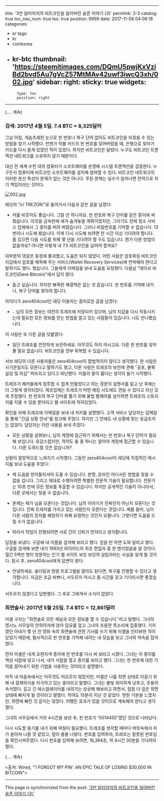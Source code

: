
---
title: '3만 달러어치의 비트코인을 잃어버린 슬픈 이야기 (3)'
permlink: 3-3
catalog: true
toc_nav_num: true
toc: true
position: 9999
date: 2017-11-06 04:08:18
categories:
- kr
tags:
- kr
- coinkorea
- kr-btc
thumbnail: 'https://steemitimages.com/DQmU5pwjKxVziBd2bvd5Au7gVcZ57MtMAv42uwf3iwcQ3xh/002.jpg'
sidebar:
    right:
        sticky: true
widgets:
    -
        type: toc
        position: right
---


(.... 계속)
  
### 검색: 2017년 4월 5일. 7.4 BTC = 8,325달러
  
그날 아침, 게슴츠레한 눈으로 핀 번호나 복구 단어 없이도 비트코인을 되찾을 수 있는 방법을 찾기 시작했다. 언젠가 직불 카드의 핀 번호를 잊어버렸을 때, 은행으로 찾아가 카드를 다시 쓸게 있었던 적이 있었다. 하지만 비트코인은 달랐다. 누구도 비트코인 트랜잭션 네트워크를 소유하지 않기 때문이다. 
  
대신 전 세계 수천 대의 컴퓨터가 소프트웨어를 운영해 시스템 트랜잭션을 검증한다. 누구든지 컴퓨터에 비트코인 소프트웨어를 설치해 참여할 수 있다. 비트코인 네트워크의 이러한 분산 특성이 문제가 없는 것은 아니다. 주된 문제는 실수가 일어나면 전적으로 자기 책임이라는 것이다. 

![002.jpg](https://steemitimages.com/DQmU5pwjKxVziBd2bvd5Au7gVcZ57MtMAv42uwf3iwcQ3xh/002.jpg)

레딧의 “/r/ TREZOR/”로 들어가서 다음과 같은 글을 남겼다:
  
* 저를 비웃어도 좋습니다. 그럴 만 하니까요. 핀 번호와 복구 단어를 같은 종이에 써뒀습니다. 이것을 금속판에 새겨 숨겨놓을 계획이었지만, 그러기도 전에 청소 서비스 업체에서 그 종이를 버려 버렸습니다. 그러니 비밀번호를 기억할 수 없습니다. 13번이나 시도해 봤습니다. 이제 다시 시도해 보려면 한 시간 이상 기다려야 합니다. 좀 있으면 다음 시도를 위해 몇 년을 기다려야 할 수도 있습니다. 뭔가 다른 방법이 없을까요? 아니면 이렇게 내 7.5 비트코인을 날려야 할까요? 
  
대부분의 댓글은 동정에 불과했고, 도움은 되지 않았다. 어떤 사람은 암호화된 비트코인 지갑에서 암호를 해독해 주는 서비스(Wallet Recovery Services)에 연락해야 한다고 말하기도 했다. 했습니다. 그들에게 이메일을 보내 도움을 요청했다. 다음날 "데이브 비트코인(Dave Bitcoin)"에서 답이 왔다: 
  
* 돕고 싶습니다. 하지만 뾰족한 해결책은 없는 것 같습니다. 핀 번호를 기억해 내거나, 복구 단어를 찾아야 합니다. 
  
아이디가 zero404cool인 레딧 이용자는 흥미로운 글을 남겼다: 
  
* .. 님의 모든 정보는 여전히 트레조에 저장되어 있으며, 님의 지갑을 다시 작동시키는데 필요한 모든 정보를 얻는 방법을 알고 있는 사람들이 있습니다. 나도 만나봤습니다. 
  
이 사람은 또 다른 글을 덧붙였다:
  
* 일단 트레조를 안전하게 보관하세요. 아무것도 하지 마시고요. 다른 핀 번호를 넣어 볼 필요 없습니다. 비트코인을 전부 회복할 수 있습니다.
  
서브 레딧의 다른 사용자들은 zero404cool이 합법적이지 않다고 생각했다. 한 사람은 사기꾼일지도 모른다고 말하기도 했고, 다른 사람은 트레조의 보안에 관해 "공포, 불확실성 및 의심" 퍼뜨리고 있다고 비난했다. 이들의 말이 옳다는 생각이 들기 시작했다. 
  
트레조가 해커들에게 침투할 수 없게 만들었다고 하는 장문의 설명서를 읽고 난 후에는 더 그렇게 생각되었다. 제조업체는 트레조가 어떤 해킹 시도에도 견딜 수 있다고 자신 있게 주장했다. 핀 번호와 복구 단어를 풀기 위해 불법 펌웨어를 설치하면 트레조의 스토리지를 지울 수 있을 뿐이라고 웹 사이트에 적혀있었다. 
  
확인을 위해 트레조에 이메일을 보내 내 처지를 설명했다. 고객 서비스 담당자는 답메일을 통해 "긴급 상황 안내"를 링크해 주었다. 하지만 그 안에도 내 상황에 맞는 응급조치는 없었다. 담당자는 이런 내용을 보내 주었다:
  
* 모든 상황을 살펴보니, 님의 계정에 접근하기 위해서는 핀 번호나 복구 단어가 필요해 보입니다. 유감스럽지만, 적어도 둘 중 하나는 알아야 계정에 접근할 수 있습니다. 다른 도와드릴 것은 없습니까? 
  
상황이 절망적으로 느껴지기 시작했다. 그동안 zero404cool이 레딧에 직접적인 메시지를 보내 도움을 주었다:
  
* 제 도움을 받아들이셔야 도울 수 있습니다. 분명, 온라인 어디서든 방법을 찾을 수 없을 겁니다. 그리고 제대로 수행하려면 특별한 전문적 기술이 필요합니다. 전문가는 10초 만에 모든 정보를 추출할 수 있습니다. 하지만 공개적인 기술이 아니라서, 다른 곳에서는 찾을 수 없습니다. 
  
* 문제는 제가 님을 모른다는 것입니다. 님의 이야기가 진짜인지 아닌지 모른다는 것입니다. 진짜 트레저를 가지고 있는 사람인지 모른다는 것입니다. 예를 들어, 님이 다른 사람의 장치를 해킹하기 위해 요청하는 것인지 모릅니다. 그렇다면 도움을 드릴 수가 없습니다. 
  
* 따라서 작업이 진행되려면 서로 간의 신뢰가 먼저라고 생각합니다. 
  
답장을 보냈다. 구글에 내 이름을 검색해 보라고 했다. 믿을 만 하면 도와 달라고 했다. 구글을 검색해 보면 내가 1993년 와이어드의 최초 편집자 중 한 명이었음을 알 것이다. 월간 5백만 명이 방문하는 인기 웹 사이트 보잉 보잉의 설립자라는 사실을 알게 될 것이다. 잠시 후, zero404cool에게 답변이 왔다:
  
* 안녕하세요. 솔더링과 명령 프로그램을 깔아도 된다면, 복구를 진행할 수 있다고 생각합니다. 지금은 조금 바쁘니, 서두르지 마시고 좀 시간을 갖고 기다리시면 좋겠습니다. 
  
서두르지 않겠다고 답변했다. 그 후로 그에게서 소식이 없었다.
  
### 최면술사: 2017년 5월 25일. 7.4 BTC = 12,861달러
  
미셸 구지는 "최면술로 모든 채널과 모든 정보를 열 수 있습니다."라고 말했다. 그녀의 엔시노 사무실의 안락의자에 앉아 담요를 덮고 그녀의 조용한 목소리에 집중했다. 기자였던 아내가 몇 년 전 영화 속의 최면술에 관한 기사를 쓰기 위해 미셸을 인터뷰한 적이 있었기 때문에, 필사적으로 핀 번호를 기억해 내려는 내 모습을 보고 그녀와 약속을 잡아줬다. 
  
먼저 미셸은 내게 오렌지색 종이에 핀 번호를 다시 써 보라고 시켰다. 그녀는 이 종이를 책상 서랍에 넣고 나서, 내가 서랍을 열고 종이를 보라고 했다. 그녀는 핀 번호에 대한 기억을 끌어내기 위한 기법을 사용하는 것이라고 설명했다.
  
아직 내 마음속에서는 아무것도 떠오르지 않았지만, 미셸은 나를 최면 상태로 이끌기 위해 내 잠재의식을 자극하고 있는 중이라고 말했다. 그녀는 불빛 희미하게 낮추고, 조용히 속삭였다. 길고 긴 에스컬레이터를 내려가는 상상해 해보라고 하면서, 점점 더 깊은 최면 상태에 빠지게 될 것이라고 말했다. 적어도 15분이 지난 것 같았다. 편한 기분을 느꼈지만, 최면에 빠진 것 같지는 않았다. 어쨌든 효과가 있을 것이므로 계속해야 한다고 생각했다.
  
그녀의 사무실에서 거의 4시간을 보낸 후, 핀 번호가 “5514455”였던 것으로 나타났다. 
  
다시 시도할 용기를 내기 위해 며칠이 필요했다. 트레조를 생각할 때마다 머릿속에서 피가 쏟아져 나올 것 같았고, 땀이 줄줄 나왔다. 번호를 입력하자, 트레조는 잘못된 번호임을 확인시켜주었다. 다시 번호를 입력해 보려면, 16,384초, 약 4시간 30분을 기다려야 했다.
  
(.... 계속)

<출처: Wired, "‘I FORGOT MY PIN’: AN EPIC TALE OF LOSING $30,000 IN BITCOIN">

- - -

This page is synchronized from the post: ['3만 달러어치의 비트코인을 잃어버린 슬픈 이야기 (3)'](https://steemit.com/@pius.pius/3-3)
